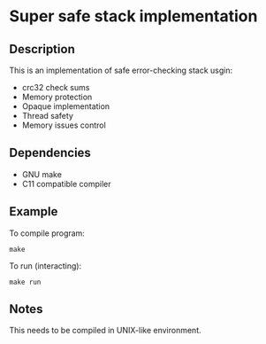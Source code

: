Super safe stack implementation
===============================

## Description

This is an implementation of safe error-checking stack usgin:

* crc32 check sums
* Memory protection
* Opaque implementation
* Thread safety
* Memory issues control

## Dependencies

* GNU make
* C11 compatible compiler

## Example

To compile program:

    make

To run (interacting):

    make run

## Notes

This needs to be compiled in UNIX-like environment.
